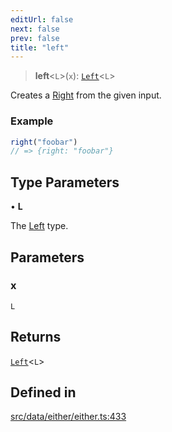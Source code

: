 ```yaml
---
editUrl: false
next: false
prev: false
title: "left"
---
```


> **left**\<`L`\>(`x`): [`Left`](/api/interfaces/left/)\<`L`\>

Creates a [Right](../../../../../../api/interfaces/right) from the given input.

### Example
```ts
right("foobar")
// => {right: "foobar"}
```

## Type Parameters

• **L**

The [Left](../../../../../../api/interfaces/left) type.

## Parameters

### x

`L`

## Returns

[`Left`](/api/interfaces/left/)\<`L`\>

## Defined in

[src/data/either/either.ts:433](https://github.com/skyleague/axioms/blob/75fb1c5c977f1940e84e5cdcef2be336d1fd81da/src/data/either/either.ts#L433)
